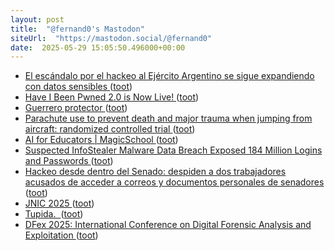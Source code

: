 ```yaml
---
layout: post
title:  "@fernand0's Mastodon"
siteUrl:  "https://mastodon.social/@fernand0"
date:  2025-05-29 15:05:50.496000+00:00
---
```

*  [El escándalo por el hackeo al Ejército Argentino se sigue expandiendo con datos sensibles ](https://www.elesquiu.com/nacionales/2025/5/20/el-escandalo-por-el-hackeo-al-ejercito-argentino-se-sigue-expandiendo-con-datos-sensibles-554754.htm) ([toot](https://mastodon.social/@fernand0/114591737478710989))
*  [Have I Been Pwned 2.0 is Now Live! ](https://www.troyhunt.com/have-i-been-pwned-2-0-is-now-live) ([toot](https://mastodon.social/@fernand0/114591605183991783))
*  [Guerrero protector ](https://www.flickr.com/photos/fernand0/54527436895) ([toot](https://mastodon.social/@fernand0/114591600026789865))
*  [Parachute use to prevent death and major trauma when jumping from aircraft: randomized controlled trial ](https://www.bmj.com/content/363/bmj.k509) ([toot](https://mastodon.social/@fernand0/114591370459202950))
*  [AI for Educators \| MagicSchool ](https://www.magicschool.ai) ([toot](https://mastodon.social/@fernand0/114591047804930356))
*  [Suspected InfoStealer Malware Data Breach Exposed 184 Million Logins and Passwords ](https://www.websiteplanet.com/news/infostealer-breach-report) ([toot](https://mastodon.social/@fernand0/114590786987839309))
*  [Hackeo desde dentro del Senado: despiden a dos trabajadores acusados de acceder a correos y documentos personales de senadores ](https://www.genbeta.com/actualidad/hackeo-dentro-senado-despiden-a-dos-trabajadores-acusados-acceder-a-correos-documentos-personales-senadore) ([toot](https://mastodon.social/@fernand0/114590682208875052))
*  [JNIC 2025 ](https://2025.jnic.es) ([toot](https://mastodon.social/@fernand0/114590481756646447))
*  [Tupida.  ](https://avecesunafoto.wordpress.com/2025/05/28/tupida-2) ([toot](https://mastodon.social/@fernand0/114590199029605618))
*  [DFex 2025: International Conference on Digital Forensic Analysis and Exploitation   ](https://ciberseguridad.unizar.es/congreso-dfex/) ([toot](https://mastodon.social/@fernand0/114590147051207329))
